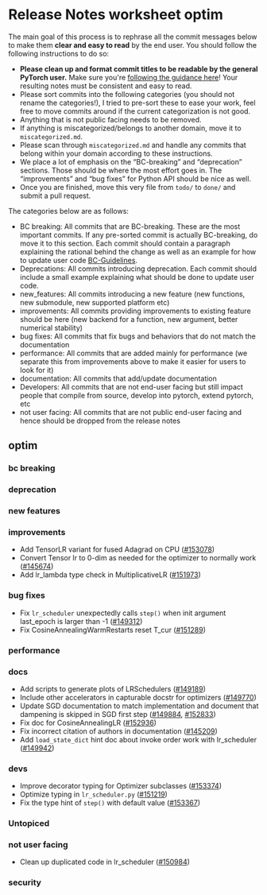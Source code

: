 
# Release Notes worksheet optim

The main goal of this process is to rephrase all the commit messages below to make them **clear and easy to read** by the end user. You should follow the following instructions to do so:

* **Please clean up and format commit titles to be readable by the general PyTorch user.** Make sure you're [following the guidance here](https://docs.google.com/document/d/14OmgGBr1w6gl1VO47GGGdwrIaUNr92DFhQbY_NEk8mQ/edit)! Your resulting notes must be consistent and easy to read.
* Please sort commits into the following categories (you should not rename the categories!), I tried to pre-sort these to ease your work, feel free to move commits around if the current categorization is not good.
* Anything that is not public facing needs to be removed.
* If anything is miscategorized/belongs to another domain, move it to `miscategorized.md`.
* Please scan through `miscategorized.md` and handle any commits that belong within your domain according to these instructions.
* We place a lot of emphasis on the “BC-breaking” and “deprecation” sections. Those should be where the most effort goes in. The “improvements” and “bug fixes” for Python API should be nice as well.
* Once you are finished, move this very file from `todo/` to `done/` and submit a pull request.

The categories below are as follows:

* BC breaking: All commits that are BC-breaking. These are the most important commits. If any pre-sorted commit is actually BC-breaking, do move it to this section. Each commit should contain a paragraph explaining the rational behind the change as well as an example for how to update user code [BC-Guidelines](https://docs.google.com/document/d/14OmgGBr1w6gl1VO47GGGdwrIaUNr92DFhQbY_NEk8mQ/edit#heading=h.a9htwgvvec1m).
* Deprecations: All commits introducing deprecation. Each commit should include a small example explaining what should be done to update user code.
* new_features: All commits introducing a new feature (new functions, new submodule, new supported platform etc)
* improvements: All commits providing improvements to existing feature should be here (new backend for a function, new argument, better numerical stability)
* bug fixes: All commits that fix bugs and behaviors that do not match the documentation
* performance: All commits that are added mainly for performance (we separate this from improvements above to make it easier for users to look for it)
* documentation: All commits that add/update documentation
* Developers: All commits that are not end-user facing but still impact people that compile from source, develop into pytorch, extend pytorch, etc
* not user facing: All commits that are not public end-user facing and hence should be dropped from the release notes

## optim
### bc breaking
### deprecation
### new features
### improvements
- Add TensorLR variant for fused Adagrad on CPU ([#153078](https://github.com/pytorch/pytorch/pull/153078))
- Convert Tensor lr to 0-dim as needed for the optimizer to normally work ([#145674](https://github.com/pytorch/pytorch/pull/145674))
- Add lr_lambda type check in MultiplicativeLR ([#151973](https://github.com/pytorch/pytorch/pull/151973))

### bug fixes
- Fix `lr_scheduler` unexpectedly calls `step()` when init argument last_epoch is larger than -1 ([#149312](https://github.com/pytorch/pytorch/pull/149312))
- Fix CosineAnnealingWarmRestarts reset T_cur ([#151289](https://github.com/pytorch/pytorch/pull/151289))

### performance
### docs
- Add scripts to generate plots of LRSchedulers ([#149189](https://github.com/pytorch/pytorch/pull/149189))
- Include other accelerators in capturable docstr for optimizers ([#149770](https://github.com/pytorch/pytorch/pull/149770))
- Update SGD documentation to match implementation and document that dampening is skipped in SGD first step ([#149884](https://github.com/pytorch/pytorch/pull/149884), [#152833](https://github.com/pytorch/pytorch/pull/152833))
- Fix doc for CosineAnnealingLR ([#152936](https://github.com/pytorch/pytorch/pull/152936))
- Fix incorrect citation of authors in documentation ([#145209](https://github.com/pytorch/pytorch/pull/145209))
- Add `load_state_dict` hint doc about invoke order work with lr_scheduler ([#149942](https://github.com/pytorch/pytorch/pull/149942))

### devs
- Improve decorator typing for Optimizer subclasses ([#153374](https://github.com/pytorch/pytorch/pull/153374))
- Optimize typing in `lr_scheduler.py` ([#151219](https://github.com/pytorch/pytorch/pull/151219))
- Fix the type hint of `step()` with default value ([#153367](https://github.com/pytorch/pytorch/pull/153367))

### Untopiced

### not user facing
- Clean up duplicated code in lr_scheduler ([#150984](https://github.com/pytorch/pytorch/pull/150984))

### security
